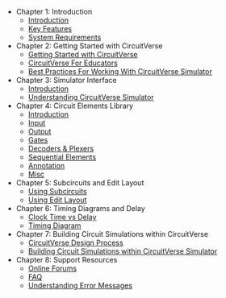 
* Chapter 1: Introduction
    * [Introduction](/chapter1/1introduction.md)
    * [Key Features](/chapter1/2keyfeatures.md)
    * [System Requirements](/chapter1/3systemrequirments.md)
* Chapter 2: Getting Started with CircuitVerse
    * [Getting Started with CircuitVerse](/chapter2/1gettingstarted.md)
    * [CircuitVerse For Educators](/chapter2/2cvforeducators.md)
    * [Best Practices For Working With CircuitVerse Simulator](/chapter2/3bestpracticescv.md)
* Chapter 3: Simulator Interface
    * [Introduction](/chapter3/1introduction.md)
    * [Understanding CircuitVerse Simulator](/chapter3/2understandingcvsimulator.md)
* Chapter 4: Circuit Elements Library
    * [Introduction](/chapter4/1introduction.md)
    * [Input](/chapter4/2input.md)
    * [Output](/chapter4/3output.md)
    * [Gates](/chapter4/4gates.md)
    * [Decoders & Plexers](/chapter4/5muxandplex.md)
    * [Sequential Elements](/chapter4/6sequentialelements.md)
    * [Annotation](/chapter4/7annotation.md)
    * [Misc](/chapter4/8misc.md)
* Chapter 5: Subcircuits and Edit Layout
    * [Using Subcircuits](/chapter5/usingsubcircuits.md)
    * [Using Edit Layout](/chapter5/usingeditlayout.md)
* Chapter 6: Timing Diagrams and Delay
    * [Clock Time vs Delay](/chapter6/delayvsclock.md)
    * [Timing Diagram](/chapter6/timingdiagram.md)
* Chapter 7: Building Circuit Simulations within CircuitVerse
    * [CircuitVerse Design Process](/chapter7/1cvdesignprocess.md)
    * [Building Circuit Simulations within CircuitVerse Simulator](/chapter7/2buildwithcv.md)
* Chapter 8: Support Resources
    * [Online Forums](/chapter8/1onlineforums.md)
    * [FAQ](/chapter8/2cvfaq.md)
    * [Understanding Error Messages](/chapter8/3cverrormessages.md)





